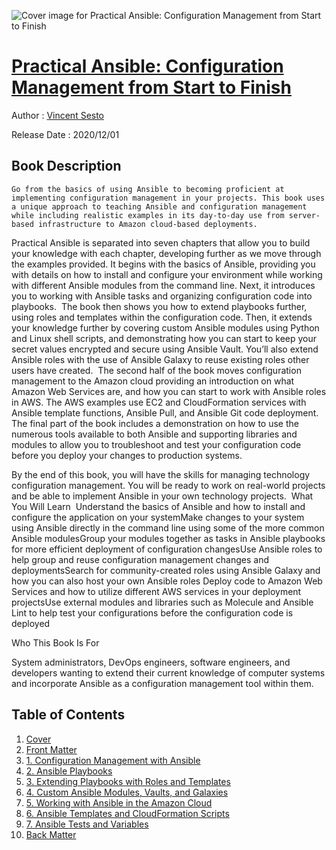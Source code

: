 ![Cover image for Practical Ansible: Configuration Management from Start to Finish](https://imgdetail.ebookreading.net/cover/cover/20201212/EB9781484264850.jpg)

[Practical Ansible: Configuration Management from Start to Finish](https://ebookreading.net/view/book/Practical+Ansible%3A+Configuration+Management+from+Start+to+Finish-EB9781484264850_1.html "Practical Ansible: Configuration Management from Start to Finish")
====================================================================================================================

Author : [Vincent Sesto](https://ebookreading.net/search/author/Vincent+Sesto)

Release Date : 2020/12/01

Book Description
-----------------


    
    Go from the basics of using Ansible to becoming proficient at implementing configuration management in your projects. This book uses a unique approach to teaching Ansible and configuration management while including realistic examples in its day-to-day use from server-based infrastructure to Amazon cloud-based deployments.
Practical Ansible is separated into seven chapters that allow you to build your knowledge with each chapter, developing further as we move through the examples provided. It begins with the basics of Ansible, providing you with details on how to install and configure your environment while working with different Ansible modules from the command line. Next, it introduces you to working with Ansible tasks and organizing configuration code into playbooks.&nbsp;
The book then shows you how to extend playbooks further, using roles and templates within the configuration code. Then, it extends your knowledge further by covering custom Ansible modules using Python and Linux shell scripts, and demonstrating how you can start to keep your secret values encrypted and secure using Ansible Vault. You’ll also extend Ansible roles with the use of Ansible Galaxy to reuse existing roles other users have created.&nbsp;
The second half of the book moves configuration management to the Amazon cloud providing an introduction on what Amazon Web Services are, and how you can start to work with Ansible roles in AWS. The AWS examples use EC2 and CloudFormation services with Ansible template functions, Ansible Pull, and Ansible Git code deployment.&nbsp;
The final part of the book includes a demonstration on how to use the numerous tools available to both Ansible and supporting libraries and modules to allow you to troubleshoot and test your configuration code before you deploy your changes to production systems.&nbsp;


By the end of this book, you will have the skills for managing technology configuration management. You will be ready to work on real-world projects and be able to implement Ansible in your own technology projects.&nbsp;&nbsp;What You Will Learn&nbsp;
Understand&nbsp;the basics of Ansible and how to install and configure the application on your systemMake changes to your system using Ansible directly in the command line using some of the more common Ansible modulesGroup your modules together as tasks in Ansible playbooks for more efficient deployment of configuration changesUse Ansible roles to help group and reuse configuration management changes and deploymentsSearch for community-created roles using Ansible Galaxy and how you can also host your own Ansible roles Deploy code to Amazon Web Services and how to utilize different AWS services in your deployment projectsUse external modules and libraries such as Molecule and Ansible Lint to help test your configurations before the configuration code is deployed&nbsp;

Who This Book Is For

System administrators, DevOps engineers, software engineers, and developers wanting to extend their current knowledge of computer systems and incorporate Ansible as a configuration management tool within them.

  
  

Table of Contents
-----------------

1. [Cover](https://ebookreading.net/view/book/Practical+Ansible%3A+Configuration+Management+from+Start+to+Finish-EB9781484264850_1.html)
1. [Front Matter](https://ebookreading.net/view/book/Practical+Ansible%3A+Configuration+Management+from+Start+to+Finish-EB9781484264850_2.html)
1. [1.&nbsp;Configuration Management with Ansible](https://ebookreading.net/view/book/Practical+Ansible%3A+Configuration+Management+from+Start+to+Finish-EB9781484264850_3.html)
1. [2.&nbsp;Ansible Playbooks](https://ebookreading.net/view/book/Practical+Ansible%3A+Configuration+Management+from+Start+to+Finish-EB9781484264850_4.html)
1. [3.&nbsp;Extending Playbooks with Roles and Templates](https://ebookreading.net/view/book/Practical+Ansible%3A+Configuration+Management+from+Start+to+Finish-EB9781484264850_5.html)
1. [4.&nbsp;Custom Ansible Modules, Vaults, and Galaxies](https://ebookreading.net/view/book/Practical+Ansible%3A+Configuration+Management+from+Start+to+Finish-EB9781484264850_6.html)
1. [5.&nbsp;Working with Ansible in the Amazon Cloud](https://ebookreading.net/view/book/Practical+Ansible%3A+Configuration+Management+from+Start+to+Finish-EB9781484264850_7.html)
1. [6.&nbsp;Ansible Templates and CloudFormation Scripts](https://ebookreading.net/view/book/Practical+Ansible%3A+Configuration+Management+from+Start+to+Finish-EB9781484264850_8.html)
1. [7.&nbsp;Ansible Tests and Variables](https://ebookreading.net/view/book/Practical+Ansible%3A+Configuration+Management+from+Start+to+Finish-EB9781484264850_9.html)
1. [Back Matter](https://ebookreading.net/view/book/Practical+Ansible%3A+Configuration+Management+from+Start+to+Finish-EB9781484264850_10.html)
